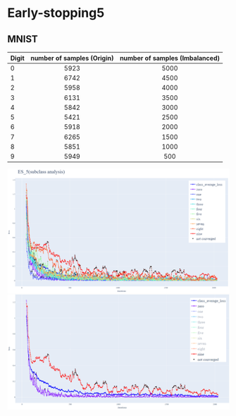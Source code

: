 # Early-stopping5

## MNIST
|Digit|number of samples (Origin)|number of samples (Imbalanced)|
|:------|:------:|:------:|
|0|5923|5000|
|1|6742|4500|
|2|5958|4000|
|3|6131|3500|
|4|5842|3000|
|5|5421|2500|
|6|5918|2000|
|7|6265|1500|
|8|5851|1000|
|9|5949|500|

![](/mnist1~9.png "MNIST1~9")
![](/mnist1&9.png "MNIST1&9")